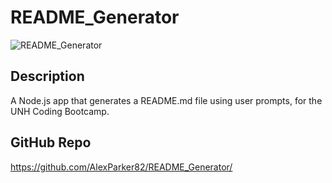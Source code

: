 # README_Generator

![README_Generator](https://user-images.githubusercontent.com/82096138/130602475-80232524-9fc4-4484-a8db-b7b7561cd2c0.png)

## Description
A Node.js app that generates a README.md file using user prompts, for the UNH Coding Bootcamp.

## GitHub Repo
https://github.com/AlexParker82/README_Generator/







